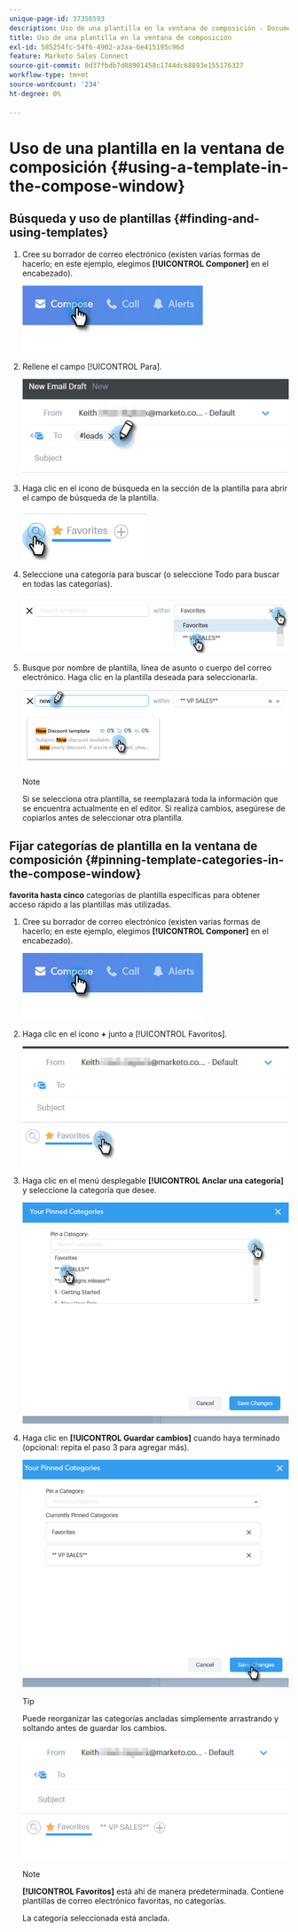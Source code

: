```yaml
---
unique-page-id: 37356593
description: Uso de una plantilla en la ventana de composición - Documentos de Marketo - Documentación del producto
title: Uso de una plantilla en la ventana de composición
exl-id: 585254fc-54f6-4902-a3aa-6e415195c96d
feature: Marketo Sales Connect
source-git-commit: 0d37fbdb7d08901458c1744dc68893e155176327
workflow-type: tm+mt
source-wordcount: '234'
ht-degree: 0%

---
```


# Uso de una plantilla en la ventana de composición {#using-a-template-in-the-compose-window}

## Búsqueda y uso de plantillas {#finding-and-using-templates}

1. Cree su borrador de correo electrónico (existen varias formas de hacerlo; en este ejemplo, elegimos **[!UICONTROL Componer]** en el encabezado).

   ![](assets/one-6.png)

1. Rellene el campo [!UICONTROL Para].

   ![](assets/searching-two.png)

1. Haga clic en el icono de búsqueda en la sección de la plantilla para abrir el campo de búsqueda de la plantilla.

   ![](assets/searching-three.png)

1. Seleccione una categoría para buscar (o seleccione Todo para buscar en todas las categorías).

   ![](assets/searching-four.png)

1. Busque por nombre de plantilla, línea de asunto o cuerpo del correo electrónico. Haga clic en la plantilla deseada para seleccionarla.

   ![](assets/searching-five.png)

   >[!NOTE]
   >
   >Si se selecciona otra plantilla, se reemplazará toda la información que se encuentra actualmente en el editor. Si realiza cambios, asegúrese de copiarlos antes de seleccionar otra plantilla.

## Fijar categorías de plantilla en la ventana de composición {#pinning-template-categories-in-the-compose-window}

**favorita hasta cinco** categorías de plantilla específicas para obtener acceso rápido a las plantillas más utilizadas.

1. Cree su borrador de correo electrónico (existen varias formas de hacerlo; en este ejemplo, elegimos **[!UICONTROL Componer]** en el encabezado).

   ![](assets/one-6.png)

1. Haga clic en el icono **+** junto a [!UICONTROL Favoritos].

   ![](assets/pinning-two.png)

1. Haga clic en el menú desplegable **[!UICONTROL Anclar una categoría]** y seleccione la categoría que desee.

   ![](assets/pinning-three.png)

1. Haga clic en **[!UICONTROL Guardar cambios]** cuando haya terminado (opcional: repita el paso 3 para agregar más).

   ![](assets/pinning-four.png)

   >[!TIP]
   >
   >Puede reorganizar las categorías ancladas simplemente arrastrando y soltando antes de guardar los cambios.

   ![](assets/pinning-five.png)

   >[!NOTE]
   >
   >**[!UICONTROL Favoritos]** está ahí de manera predeterminada. Contiene plantillas de correo electrónico favoritas, no categorías.

   La categoría seleccionada está anclada.
